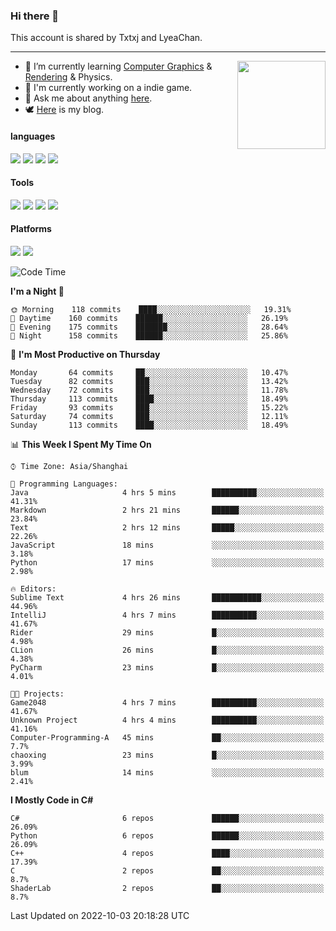 ### Hi there 👋

This account is shared by Txtxj and LyeaChan.

---

<img align="right" height="141" src="https://github-readme-stats.vercel.app/api?username=txtxj&theme=tokyonight&show_icons=true&count_private=true">

- 🌱 I’m currently learning [Computer Graphics](https://github.com/txtxj/GAMES101) & [Rendering](https://github.com/txtxj/GAMES202) & Physics.
- 🐶 I'm currently working on a indie game.
- 💬 Ask me about anything [here](https://github.com/txtxj/txtxj/issues).
- 🕊️ [Here](https://txtxj.top) is my blog.

#### languages

![](https://img.shields.io/badge/C++-00599C?logo=cplusplus&logoColor=fff)
![](https://img.shields.io/badge/Python-3e74a2?logo=python&logoColor=fff)
![](https://img.shields.io/badge/C%23-239120?logo=csharp&logoColor=fff)
![](https://img.shields.io/badge/C-A8B9CC?logo=c&logoColor=555)


#### Tools

![](https://img.shields.io/badge/JetBrains-000000?logo=jetbrains&logoColor=fff)
![](https://img.shields.io/badge/Unity-FFFFFF?logo=unity&logoColor=000)
![](https://img.shields.io/badge/SublimeText_3-FF9800?logo=sublimetext&logoColor=fff)
![](https://img.shields.io/badge/Blender-F5792A?logo=blender&logoColor=fff)


#### Platforms

![](https://img.shields.io/badge/Windows_10-0078D6?logo=windows&logoColor=fff)
![](https://img.shields.io/badge/Ubuntu_20.04-E95420?logo=ubuntu&logoColor=fff)


<!--START_SECTION:waka-->
![Code Time](http://img.shields.io/badge/Code%20Time-357%20hrs%2058%20mins-blue)

**I'm a Night 🦉** 

```text
🌞 Morning    118 commits    ████░░░░░░░░░░░░░░░░░░░░░   19.31% 
🌆 Daytime    160 commits    ██████░░░░░░░░░░░░░░░░░░░   26.19% 
🌃 Evening    175 commits    ███████░░░░░░░░░░░░░░░░░░   28.64% 
🌙 Night      158 commits    ██████░░░░░░░░░░░░░░░░░░░   25.86%

```
📅 **I'm Most Productive on Thursday** 

```text
Monday       64 commits     ██░░░░░░░░░░░░░░░░░░░░░░░   10.47% 
Tuesday      82 commits     ███░░░░░░░░░░░░░░░░░░░░░░   13.42% 
Wednesday    72 commits     ███░░░░░░░░░░░░░░░░░░░░░░   11.78% 
Thursday     113 commits    ████░░░░░░░░░░░░░░░░░░░░░   18.49% 
Friday       93 commits     ███░░░░░░░░░░░░░░░░░░░░░░   15.22% 
Saturday     74 commits     ███░░░░░░░░░░░░░░░░░░░░░░   12.11% 
Sunday       113 commits    ████░░░░░░░░░░░░░░░░░░░░░   18.49%

```


📊 **This Week I Spent My Time On** 

```text
⌚︎ Time Zone: Asia/Shanghai

💬 Programming Languages: 
Java                     4 hrs 5 mins        ██████████░░░░░░░░░░░░░░░   41.31% 
Markdown                 2 hrs 21 mins       ██████░░░░░░░░░░░░░░░░░░░   23.84% 
Text                     2 hrs 12 mins       █████░░░░░░░░░░░░░░░░░░░░   22.26% 
JavaScript               18 mins             ░░░░░░░░░░░░░░░░░░░░░░░░░   3.18% 
Python                   17 mins             ░░░░░░░░░░░░░░░░░░░░░░░░░   2.98%

🔥 Editors: 
Sublime Text             4 hrs 26 mins       ███████████░░░░░░░░░░░░░░   44.96% 
IntelliJ                 4 hrs 7 mins        ██████████░░░░░░░░░░░░░░░   41.67% 
Rider                    29 mins             █░░░░░░░░░░░░░░░░░░░░░░░░   4.98% 
CLion                    26 mins             █░░░░░░░░░░░░░░░░░░░░░░░░   4.38% 
PyCharm                  23 mins             █░░░░░░░░░░░░░░░░░░░░░░░░   4.01%

🐱‍💻 Projects: 
Game2048                 4 hrs 7 mins        ██████████░░░░░░░░░░░░░░░   41.67% 
Unknown Project          4 hrs 4 mins        ██████████░░░░░░░░░░░░░░░   41.16% 
Computer-Programming-A   45 mins             ██░░░░░░░░░░░░░░░░░░░░░░░   7.7% 
chaoxing                 23 mins             █░░░░░░░░░░░░░░░░░░░░░░░░   3.99% 
blum                     14 mins             ░░░░░░░░░░░░░░░░░░░░░░░░░   2.41%

```

**I Mostly Code in C#** 

```text
C#                       6 repos             ██████░░░░░░░░░░░░░░░░░░░   26.09% 
Python                   6 repos             ██████░░░░░░░░░░░░░░░░░░░   26.09% 
C++                      4 repos             ████░░░░░░░░░░░░░░░░░░░░░   17.39% 
C                        2 repos             ██░░░░░░░░░░░░░░░░░░░░░░░   8.7% 
ShaderLab                2 repos             ██░░░░░░░░░░░░░░░░░░░░░░░   8.7%

```



 Last Updated on 2022-10-03 20:18:28 UTC
<!--END_SECTION:waka-->
